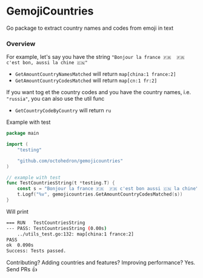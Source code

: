 # GemojiCountries

Go package to extract country names and codes from emoji in text

### Overview
For example, let's say you have the string `"Bonjour la france 🇫🇷  🇫🇷 c'est bon, aussi la chine 🇨🇳"`

+ `GetAmountCountryNamesMatched` will return `map[china:1 france:2]`
+ `GetAmountCountryCodesMatched` will return `map[cn:1 fr:2]`

If you want tog et the country codes and you have the country names, i.e. `"russia"`, you can also use the util func

+ `GetCountryCodeByCountry` will return `ru`

Example with test

```go
package main

import (
	"testing"

	"github.com/octohedron/gemojicountries"
)

// example with test
func TestCountriesString(t *testing.T) {
	const s = "Bonjour la france 🇫🇷  🇫🇷 c'est bon aussi 🇨🇳 la chine"
	t.Logf("%v", gemojicountries.GetAmountCountryCodesMatched(s))
}
```

Will print

```bash
=== RUN   TestCountriesString
--- PASS: TestCountriesString (0.00s)
	../utils_test.go:132: map[china:1 france:2]
PASS
ok 	0.090s
Success: Tests passed.
```

Contributing? Adding countries and features? Improving performance? Yes. Send PRs 👍
